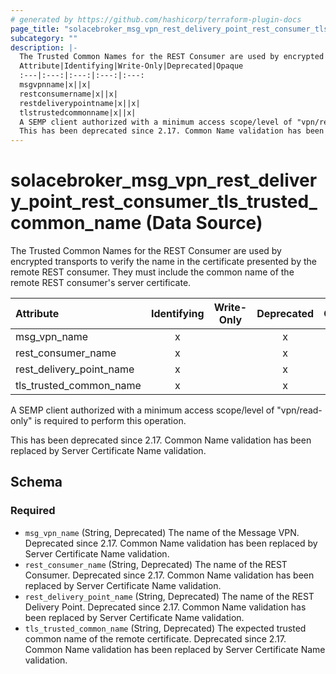 ```yaml
---
# generated by https://github.com/hashicorp/terraform-plugin-docs
page_title: "solacebroker_msg_vpn_rest_delivery_point_rest_consumer_tls_trusted_common_name Data Source - solacebroker"
subcategory: ""
description: |-
  The Trusted Common Names for the REST Consumer are used by encrypted transports to verify the name in the certificate presented by the remote REST consumer. They must include the common name of the remote REST consumer's server certificate.
  Attribute|Identifying|Write-Only|Deprecated|Opaque
  :---|:---:|:---:|:---:|:---:
  msgvpnname|x||x|
  restconsumername|x||x|
  restdeliverypointname|x||x|
  tlstrustedcommonname|x||x|
  A SEMP client authorized with a minimum access scope/level of "vpn/read-only" is required to perform this operation.
  This has been deprecated since 2.17. Common Name validation has been replaced by Server Certificate Name validation.
---
```


# solacebroker_msg_vpn_rest_delivery_point_rest_consumer_tls_trusted_common_name (Data Source)

The Trusted Common Names for the REST Consumer are used by encrypted transports to verify the name in the certificate presented by the remote REST consumer. They must include the common name of the remote REST consumer's server certificate.


Attribute|Identifying|Write-Only|Deprecated|Opaque
:---|:---:|:---:|:---:|:---:
msg_vpn_name|x||x|
rest_consumer_name|x||x|
rest_delivery_point_name|x||x|
tls_trusted_common_name|x||x|



A SEMP client authorized with a minimum access scope/level of "vpn/read-only" is required to perform this operation.

This has been deprecated since 2.17. Common Name validation has been replaced by Server Certificate Name validation.



<!-- schema generated by tfplugindocs -->
## Schema

### Required

- `msg_vpn_name` (String, Deprecated) The name of the Message VPN. Deprecated since 2.17. Common Name validation has been replaced by Server Certificate Name validation.
- `rest_consumer_name` (String, Deprecated) The name of the REST Consumer. Deprecated since 2.17. Common Name validation has been replaced by Server Certificate Name validation.
- `rest_delivery_point_name` (String, Deprecated) The name of the REST Delivery Point. Deprecated since 2.17. Common Name validation has been replaced by Server Certificate Name validation.
- `tls_trusted_common_name` (String, Deprecated) The expected trusted common name of the remote certificate. Deprecated since 2.17. Common Name validation has been replaced by Server Certificate Name validation.
